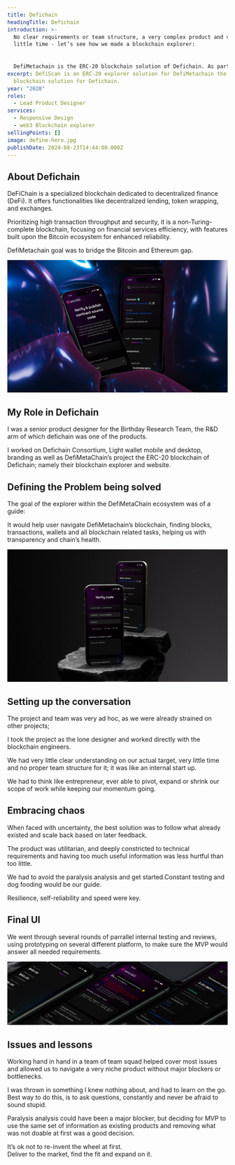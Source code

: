 ```yaml
---
title: Defichain
headingTitle: Defichain
introduction: >-
  No clear requirements or team structure, a very complex product and very
  little time - let’s see how we made a blockchain explorer:


  DefiMetachain is the ERC-20 blockchain solution of Defichain. As part of this product, I worked on the blockchain explorer.
excerpt: DefiScan is an ERC-20 explorer solution for DefiMetachain the ethereum
  blockchain solution for Defichain.
year: "2020"
roles:
  - Lead Product Designer
services:
  - Responsive Design
  - web3 Blockchain explorer
sellingPoints: []
image: define-hero.jpg
publishDate: 2024-08-23T14:44:00.000Z
---
```

## About Defichain

DeFiChain is a specialized blockchain dedicated to decentralized finance (DeFi). It offers functionalities like decentralized lending, token wrapping, and exchanges.

Prioritizing high transaction throughput and security, it is a non-Turing-complete blockchain, focusing on financial services efficiency, with features built upon the Bitcoin ecosystem for enhanced reliability.

DefiMetachain goal was to bridge the Bitcoin and Ethereum gap.

![Mockup Defichain](define-1.jpg "Mockup Defichain")

## My Role in Defichain

I was a senior product designer for the Birthday Research Team, the R&D arm of which defichain was one of the products.

I worked on Defichain Consortium, Light wallet mobile and desktop, branding as well as DefiMetaChain’s project the ERC-20 blockchain of Defichain; namely their blockchain explorer and website.

## Defining the Problem being solved

The goal of the explorer within the DefiMetaChain ecosystem was of a guide:

It would help user navigate DefiMetachain’s blockchain, finding blocks, transactions, wallets and all blockchain related tasks, helping us with transparency and chain’s health.

![Mockup Defichain](define-2.jpg "Mockup Defichain")

## Setting up the conversation

The project and team was very ad hoc, as we were already strained on other projects;

I took the project as the lone designer and worked directly with the blockchain engineers.

We had very little clear understanding on our actual target, very little time and no proper team structure for it; it was like an internal start up.

We had to think like entrepreneur, ever able to pivot, expand or shrink our scope of work while keeping our momentum going.

## Embracing chaos

When faced with uncertainty, the best solution was to follow what already existed and scale back based on later feedback.

The product was utilitarian, and deeply constricted to technical requirements and having too much useful information was less hurtful than too little.

We had to avoid the paralysis analysis and get started.Constant testing and dog fooding would be our guide.

Resilience, self-reliability and speed were key.

## Final UI

We went through several rounds of parrallel internal testing and reviews, using prototyping on several different platform, to make sure the MVP would answer all needed requirements.

![Mockup Defichain](define-3.jpg "Mockup Defichain")

## Issues and lessons ﻿

Working hand in hand in a team of team squad helped cover most issues and allowed us to navigate a very niche product without major blockers or bottlenecks.

I was thrown in something I knew nothing about, and had to learn on the go. \
Best way to do this, is to ask questions, constantly and never be afraid to sound stupid.

Paralysis analysis could have been a major blocker, but deciding for MVP to use the same set of information as existing products and removing what was not doable at first was a good decision.

It’s ok not to re-invent the wheel at first. \
Deliver to the market, find the fit and expand on it.
